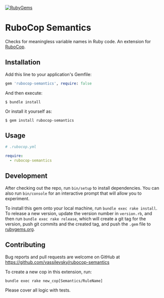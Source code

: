 [![RubyGems](https://img.shields.io/gem/v/rubocop-semantics?logo=rubygems&style=for-the-badge)](https://rubygems.org/gems/rubocop-semantics)

# RuboCop Semantics

Checks for meaningless variable names in Ruby code. An extension for [RuboCop](https://rubocop.org).

## Installation

Add this line to your application's Gemfile:

```ruby
gem 'rubocop-semantics', require: false
```

And then execute:

    $ bundle install

Or install it yourself as:

    $ gem install rubocop-semantics

## Usage

```yaml
# .rubocop.yml

require:
  - rubocop-semantics
```

## Development

After checking out the repo, run `bin/setup` to install dependencies.
You can also run `bin/console` for an interactive prompt that will allow you to experiment.

To install this gem onto your local machine, run `bundle exec rake install`.
To release a new version, update the version number in `version.rb`,
and then run `bundle exec rake release`,
which will create a git tag for the version,
push git commits and the created tag,
and push the `.gem` file to [rubygems.org](https://rubygems.org).

## Contributing

Bug reports and pull requests are welcome on GitHub at https://github.com/vassilevsky/rubocop-semantics

To create a new cop in this extension, run:

    bundle exec rake new_cop[Semantics/RuleName]

Please cover all logic with tests.
